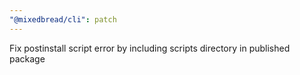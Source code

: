 ```yaml
---
"@mixedbread/cli": patch
---
```


Fix postinstall script error by including scripts directory in published package